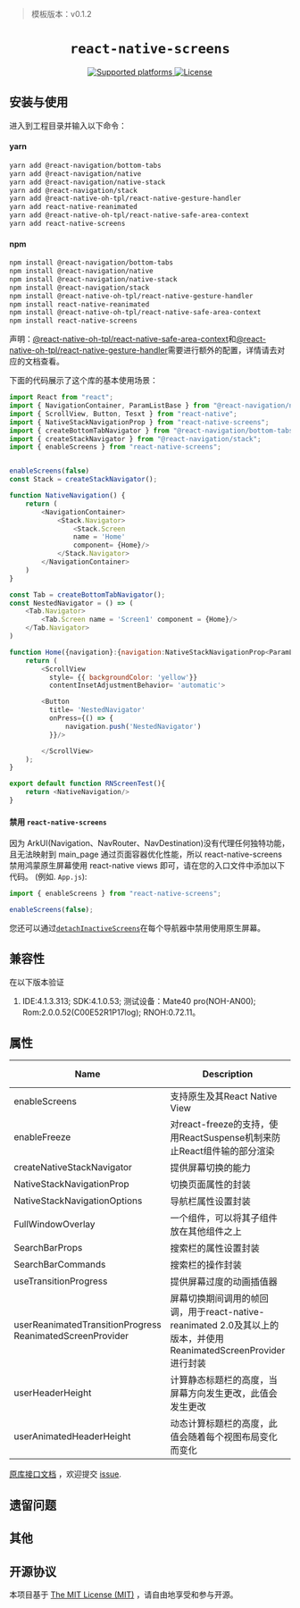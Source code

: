 > 模板版本：v0.1.2

<p align="center">
  <h1 align="center"> <code>react-native-screens</code> </h1>
</p>
<p align="center">
    <a href="https://github.com/software-mansion/react-native-screens">
        <img src="https://img.shields.io/badge/platforms-iOS%20|%20Android%20|%20tvOS%20|%20Windows%20|%20Web%20|%20harmony%20-lightgrey.svg" alt="Supported platforms" />
    </a>
    <a href="https://opensource.org/license/mit/">
        <img src="https://img.shields.io/badge/license-MIT-green.svg" alt="License" />
    </a>
</p>

## 安装与使用

进入到工程目录并输入以下命令：

<!-- tabs:start -->

#### **yarn**

```bash
yarn add @react-navigation/bottom-tabs
yarn add @react-navigation/native
yarn add @react-navigation/native-stack
yarn add @react-navigation/stack
yarn add @react-native-oh-tpl/react-native-gesture-handler
yarn add react-native-reanimated
yarn add @react-native-oh-tpl/react-native-safe-area-context
yarn add react-native-screens

```
#### **npm**

```bash
npm install @react-navigation/bottom-tabs
npm install @react-navigation/native
npm install @react-navigation/native-stack
npm install @react-navigation/stack
npm install @react-native-oh-tpl/react-native-gesture-handler
npm install react-native-reanimated
npm install @react-native-oh-tpl/react-native-safe-area-context
npm install react-native-screens

```
<!-- tabs:end -->

声明：[@react-native-oh-tpl/react-native-safe-area-context](https://gitee.com/react-native-oh-library/usage-docs/blob/master/1224/react-native-safe-area-context.md)和[@react-native-oh-tpl/react-native-gesture-handler](https://gitee.com/react-native-oh-library/usage-docs/blob/master/1224/react-native-gesture-handler.md)需要进行额外的配置，详情请去对应的文档查看。

下面的代码展示了这个库的基本使用场景：

```js
import React from "react";
import { NavigationContainer, ParamListBase } from "@react-navigation/native";
import { ScrollView, Button, Tesxt } from "react-native";
import { NativeStackNavigationProp } from "react-native-screens";
import { createBottomTabNavigator } from "@react-navigation/bottom-tabs";
import { createStackNavigator } from "@react-navigation/stack";
import { enableScreens } from "react-native-screens";


enableScreens(false)
const Stack = createStackNavigator();

function NativeNavigation() {
    return (
        <NavigationContainer>
            <Stack.Navigator>
                <Stack.Screen
                name = 'Home'
                component= {Home}/>
            </Stack.Navigator>
        </NavigationContainer>
    )
}

const Tab = createBottomTabNavigator();
const NestedNavigator = () => (
    <Tab.Navigator>
        <Tab.Screen name = 'Screen1' component = {Home}/>
    </Tab.Navigator>
)

function Home({navigation}:{navigation:NativeStackNavigationProp<ParamListBase>}){
    return (
        <ScrollView
          style= {{ backgroundColor: 'yellow'}}
          contentInsetAdjustmentBehavior= 'automatic'>

        <Button
          title= 'NestedNavigator'
          onPress={() => {
              navigation.push('NestedNavigator')
          }}/>

        </ScrollView>
    );
}

export default function RNScreenTest(){
    return <NativeNavigation/>
}

```

#### 禁用 `react-native-screens`

因为 ArkUI(Navigation、NavRouter、NavDestination)没有代理任何独特功能，且无法映射到 main_page 通过页面容器优化性能，所以 react-native-screens 禁用鸿蒙原生屏幕使用 react-native views 即可，请在您的入口文件中添加以下代码。 (例如. `App.js`):

```js
import { enableScreens } from "react-native-screens";

enableScreens(false);
```

您还可以通过[`detachInactiveScreens`](https://reactnavigation.org/docs/stack-navigator#detachinactivescreens)在每个导航器中禁用使用原生屏幕。

## 兼容性

在以下版本验证
  1. IDE:4.1.3.313;
     SDK:4.1.0.53;
     测试设备：Mate40 pro(NOH-AN00);
     Rom:2.0.0.52(C00E52R1P17log);
     RNOH:0.72.11。

## 属性

| Name | Description | Type | Required | Platform | HarmonyOS Support |
| ---- | ---- | ---- | -------- | -------- | -------- |
| enableScreens|支持原生及其React Native View |function| No | All | Yes |
| enableFreeze |对react-freeze的支持，使用ReactSuspense机制来防止React组件输的部分渲染 | function | No | All | Yes |
| createNativeStackNavigator |提供屏幕切换的能力 | function | No | All | NO |
| NativeStackNavigationProp |切换页面属性的封装 | object | No | All | Yes |
| NativeStackNavigationOptions |导航栏属性设置封装 | object  | No | All | NO |
| FullWindowOverlay |一个组件，可以将其子组件放在其他组件之上 | object | No | All | NO |
| SearchBarProps |搜索栏的属性设置封装| object | No | All | NO |
| SearchBarCommands |搜索栏的操作封装 | object | No | All | NO |
| useTransitionProgress |提供屏幕过度的动画插值器 | function | No | All | NO |
| userReanimatedTransitionProgress  ReanimatedScreenProvider | 屏幕切换期间调用的帧回调，用于react-native-reanimated 2.0及其以上的版本，并使用ReanimatedScreenProvider进行封装 | function | No | All | NO |
| userHeaderHeight |计算静态标题栏的高度，当屏幕方向发生更改，此值会发生更改 | function | No | All | NO |
| userAnimatedHeaderHeight |动态计算标题栏的高度，此值会随着每个视图布局变化而变化| function | No | All | NO |


[原库接口文档](https://github.com/software-mansion/react-native-screens/blob/main/guides/GUIDE_FOR_LIBRARY_AUTHORS.md) ，欢迎提交 [issue](https://gitee.com/react-native-oh-library/usage-docs/issues).

## 遗留问题

## 其他

## 开源协议

本项目基于 [The MIT License (MIT)](https://github.com/software-mansion/react-native-screens/blob/main/LICENSE) ，请自由地享受和参与开源。
